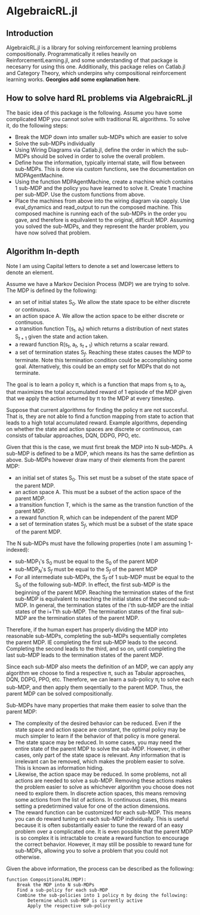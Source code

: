 # AlgebraicRL.jl

## Introduction
AlgebraicRL.jl is a library for solving reinforcement learning problems compositionally. Programmatically it relies heavily on ReinforcementLearning.jl, and some understanding of that package is necesarry for using this one. Additionally, this package relies on Catlab.jl and Category Theory, which underpins why compositional reinforcement learning works. **Georgios add some explanation here**.

## How to solve hard RL problems via AlgebraicRL.jl
The basic idea of this package is the following. Assume you have some complicated MDP you cannot solve with traditional RL algorithms. To solve it, do the following steps:
- Break the MDP down into smaller sub-MDPs which are easier to solve
- Solve the sub-MDPs individually
- Using Wiring Diagrams via Catlab.jl, define the order in which the sub-MDPs should be solved in order to solve the overall problem.
- Define how the information, typically internal state, will flow between sub-MDPs. This is done via custom functions, see the documentation on MDPAgentMachine.
- Using the function MDPAgentMachine, create a machine which contains 1 sub-MDP and the policy you have learned to solve it. Create 1 machine per sub-MDP. Use the custom functions from above.
- Place the machines from above into the wiring diagram via oapply. Use eval\_dynamics and read\_output to run the composed machine. This composed machine is running each of the sub-MDPs in the order you gave, and therefore is equilvalent to the original, difficult MDP. Assuming you solved the sub-MDPs, and they represent the harder problem, you have now solved that problem. 


## Algorithm In-depth

Note I am using Capital letters to denote a set and lowercase letters to denote an element.

Assume we have a Markov Decision Process (MDP) we are trying to solve. The MDP is defined by the following: 
- an set of initial states S$_{0}$. We allow the state space to be either discrete or continuous.
- an action space A. We allow the action space to be either discrete or continuous.
- a transition function T(s$_{t}$, a$_{t}$) which returns a distribution of next states S$_{t+1}$ given the state and action taken.
- a reward function R(s$_{t}$, a$_{t}$, s$_{t+1}$) which returns a scalar reward.
- a set of termination states S$_{f}$. Reaching these states causes the MDP to terminate. Note this termination condition could be accomplishing some goal. Alternatively, this could be an empty set for MDPs that do not terminate. 

The goal is to learn a policy π, which is a function that maps from s$_{t}$ to a$_{t}$, that maximizes the total accumulated reward of 1 episode of the MDP given that we apply the action returned by π to the MDP at every timestep.

Suppose that current algorithms for finding the policy π are not succesful. That is, they are not able to find a function mapping from state to action that leads to a high total accumulated reward. Example algorithms, depending on whether the state and action spaces are discrete or continuous, can consists of tabular approaches, DQN, DDPG, PPO, etc. 

Given that this is the case, we must first break the MDP into N sub-MDPs. A sub-MDP is defined to be a MDP, which means its has the same defintion as above. Sub-MDPs however draw many of their elements from the parent MDP:
- an initial set of states S$_{0}$. This set must be a subset of the state space of the parent MDP.
- an action space A. This must be a subset of the action space of the parent MDP.
- a transition function T, which is the same as the transtion function of the parent MDP.
- a reward function R, which can be independent of the parent MDP
- a set of termination states S$_{f}$, which must be a subset of the state space of the parent MDP.

The N sub-MDPs must have the following properties (note I am assuming 1-indexed):
- sub-MDP$_{1}$'s S$_{0}$ must be equal to the S$_{0}$ of the parent MDP
- sub-MDP$_{N}$'s S$_{f}$ must be equal to the S$_{f}$ of the parent MDP
- For all intermediate sub-MDPs, the S$_{f}$ of 1 sub-MDP must be equal to the S$_{0}$ of the following sub-MDP.
In effect, the first sub-MDP is the beginning of the parent MDP. Reaching the termination states of the first sub-MDP is equilvalent to reaching the initial states of the second sub-MDP. In general, the termination states of the i'th sub-MDP are the initial states of the i+1'th sub-MDP. The termination states of the final sub-MDP are the termination states of the parent MDP. 

Therefore, if the human expert has properly dividing the MDP into reasonable sub-MDPs, completing the sub-MDPs sequentially completes the parent MDP. IE completing the first sub-MDP leads to the second. Completing the second leads to the third, and so on, until completing the last sub-MDP leads to the termination states of the parent MDP. 

Since each sub-MDP also meets the definition of an MDP, we can apply any algorithm we choose to find a respective π, such as Tabular approaches, DQN, DDPG, PPO, etc. Therefore, we can learn a sub-policy π$_{i}$ to solve each sub-MDP, and then apply them seqentially to the parent MDP. Thus, the parent MDP can be solved compositionally.

Sub-MDPs have many properties that make them easier to solve than the parent MDP:
- The complexity of the desired behavior can be reduced. Even if the state space and action space are constant, the optimal policy may be much simpler to learn if the behavior of that policy is more general. 
- The state space may be reduced. In some cases, you may need the entire state of the parent MDP to solve the sub-MDP. However, in other cases, only part of the state space is relevant. Any information that is irrelevant can be removed, which makes the problem easier to solve. This is known as information hiding.
- Likewise, the action space may be reduced. In some problems, not all actions are needed to solve a sub-MDP. Removing these actions makes the problem easier to solve as whichever algorithm you choose does not need to explore them. In discrete action spaces, this means removing some actions from the list of actions. In continuous cases, this means setting a predetirmined value for one of the action dimensions. 
- The reward function can be customized for each sub-MDP. This means you can do reward tuning on each sub-MDP individually. This is useful because it is often substantially easier to tune the reward of an easy problem over a complicated one. It is even possible that the parent MDP is so complex it is intractable to create a reward function to encourage the correct behavior. However, it may still be possible to reward tune for sub-MDPs, allowing you to solve a problem that you could not otherwise.

Given the above information, the process can be described as the following:

    function CompositionalRL(MDP):
        Break the MDP into N sub-MDPs
        Find a sub-policy for each sub-MDP
        Combine the sub-policies into 1 policy π by doing the following:
            Determine which sub-MDP is currently active 
            Apply the respective sub-policy
